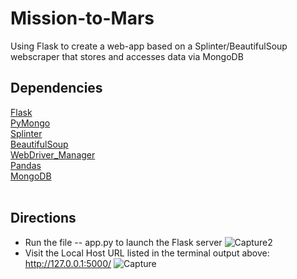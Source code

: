 # Mission-to-Mars
Using Flask to create a web-app based on a Splinter/BeautifulSoup webscraper that stores and accesses data via MongoDB
</br>
## Dependencies
[Flask](https://flask.palletsprojects.com/en/1.1.x/installation/#installation)</br>
[PyMongo](https://pymongo.readthedocs.io/en/stable/installation.html)</br>
[Splinter](https://splinter.readthedocs.io/en/latest/install.html)</br>
[BeautifulSoup](https://pypi.org/project/bs4/)</br>
[WebDriver_Manager](https://pypi.org/project/webdriver-manager/)</br>
[Pandas](https://pandas.pydata.org/)</br>
[MongoDB](https://www.mongodb.com/try/download/community)</br>
</br>

## Directions
* Run the file -- app.py to launch the Flask server
![Capture2](https://user-images.githubusercontent.com/14188580/117206920-063abd80-adb9-11eb-96f1-5d38e005c45f.PNG)
* Visit the Local Host URL listed in the terminal output above: http://127.0.0.1:5000/ 
![Capture](https://user-images.githubusercontent.com/14188580/117205451-439e4b80-adb7-11eb-9322-981e4798c663.PNG)
